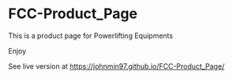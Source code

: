 # FCC-Product_Page

This is a product page for Powerlifting Equipments

Enjoy

See live version at https://johnmin97.github.io/FCC-Product_Page/
